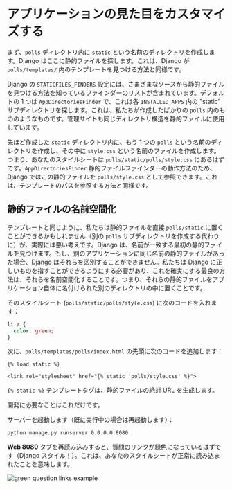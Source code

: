 # アプリケーションの見た目をカスタマイズする

まず、`polls` ディレクトリ内に `static` という名前のディレクトリを作成します。Django はここに静的ファイルを探します。これは、Django が `polls/templates/` 内のテンプレートを見つける方法と同様です。

Django の `STATICFILES_FINDERS` 設定には、さまざまなソースから静的ファイルを見つける方法を知っているファインダーのリストが含まれています。デフォルトの 1 つは `AppDirectoriesFinder` で、これは各 `INSTALLED_APPS` 内の "static" サブディレクトリを探します。これは、私たちが作成したばかりの `polls` 内のもののようなものです。管理サイトも同じディレクトリ構造を静的ファイルに使用しています。

先ほど作成した `static` ディレクトリ内に、もう 1 つの `polls` という名前のディレクトリを作成し、その中に `style.css` という名前のファイルを作成します。つまり、あなたのスタイルシートは `polls/static/polls/style.css` にあるはずです。`AppDirectoriesFinder` 静的ファイルファインダーの動作方法のため、Django ではこの静的ファイルを `polls/style.css` として参照できます。これは、テンプレートのパスを参照する方法と同様です。

## 静的ファイルの名前空間化

テンプレートと同じように、私たちは静的ファイルを直接 `polls/static` に置くことができるかもしれません（別の `polls` サブディレクトリを作成する代わりに）が、実際には悪い考えです。Django は、名前が一致する最初の静的ファイルを見つけます。もし、別のアプリケーションに同じ名前の静的ファイルがあった場合、Django はそれらを区別することができません。私たちは Django に正しいものを指すことができるようにする必要があり、これを確実にする最良の方法は、それらを名前空間化することです。つまり、それらの静的ファイルをアプリケーション自体に名付けられた別のディレクトリの中に置くことです。

そのスタイルシート (`polls/static/polls/style.css`) に次のコードを入れます：

```css
li a {
  color: green;
}
```

次に、`polls/templates/polls/index.html` の先頭に次のコードを追加します：

```html+django
{% load static %}

<link rel="stylesheet" href="{% static 'polls/style.css' %}">
```

`{% static %}` テンプレートタグは、静的ファイルの絶対 URL を生成します。

開発に必要なことはこれだけです。

サーバーを起動します（既に実行中の場合は再起動します）：

```bash
python manage.py runserver 0.0.0.0:8080
```

**Web 8080** タブを再読み込みすると、質問のリンクが緑色になっているはずです（Django スタイル！）。これは、あなたのスタイルシートが正常に読み込まれたことを意味します。

![green question links example](../assets/20230908-15-29-11-ztyI1umP.png)
